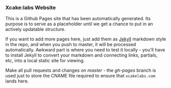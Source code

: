 ### Xcake:labs Website

This is a Github Pages site that has been automatically generated. Its purpose is to serve as a placeholder until we get a chance to put in an actively updatable structure. 

If you want to add more pages here, just add them as [Jekyll](https://github.com/mojombo/jekyll) markdown style in the repo, and when you push to master, it will be processed automatically. Awkward part is where you need to test it locally - you'll have to install Jekyll to convert your markdown and connecting links, partials, etc, into a local static site for viewing.

Make all pull requests and changes on *master* - the *gh-pages* branch is used just to store the CNAME file required to ensure that `xcakelabs.com` lands here.